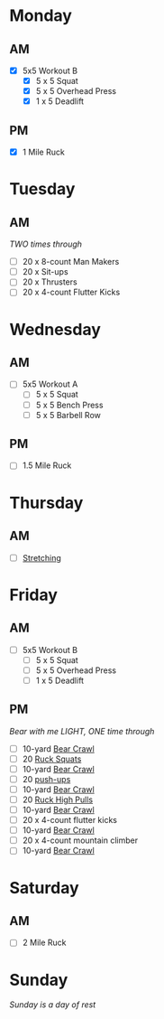 # Monday

## AM

- [x] 5x5 Workout B
  - [x] 5 x 5 Squat
  - [x] 5 x 5 Overhead Press
  - [x] 1 x 5 Deadlift

## PM

- [x] 1 Mile Ruck

# Tuesday

## AM

*TWO times through*
- [ ] 20 x 8-count Man Makers
- [ ] 20 x Sit-ups
- [ ] 20 x Thrusters
- [ ] 20 x 4-count Flutter Kicks

# Wednesday

## AM
- [ ] 5x5 Workout A
  - [ ] 5 x 5 Squat
  - [ ] 5 x 5 Bench Press
  - [ ] 5 x 5 Barbell Row

## PM
- [ ] 1.5 Mile Ruck

# Thursday

## AM
- [ ] [Stretching](https://www.youtube.com/watch?v=7h_Pn7NyJ0k)


# Friday

## AM
- [ ] 5x5 Workout B
  - [ ] 5 x 5 Squat
  - [ ] 5 x 5 Overhead Press
  - [ ] 1 x 5 Deadlift

## PM
*Bear with me LIGHT, ONE time through*
- [ ] 10-yard [Bear Crawl](http://goruck.go2cloud.org/SH2ZK)
- [ ] 20 [Ruck Squats](http://goruck.go2cloud.org/SH2ZK)
- [ ] 10-yard [Bear Crawl](http://goruck.go2cloud.org/SH2ZK)
- [ ] 20 [push-ups](http://goruck.go2cloud.org/SH2ZK)
- [ ] 10-yard [Bear Crawl](http://goruck.go2cloud.org/SH2ZK)
- [ ] 20 [Ruck High Pulls](http://goruck.go2cloud.org/SH2ZK)
- [ ] 10-yard [Bear Crawl](http://goruck.go2cloud.org/SH2ZK)
- [ ] 20 x 4-count flutter kicks
- [ ] 10-yard [Bear Crawl](http://goruck.go2cloud.org/SH2ZK)
- [ ] 20 x 4-count mountain climber
- [ ] 10-yard [Bear Crawl](http://goruck.go2cloud.org/SH2ZK)

# Saturday

## AM
- [ ] 2 Mile Ruck

# Sunday

*Sunday is a day of rest*
